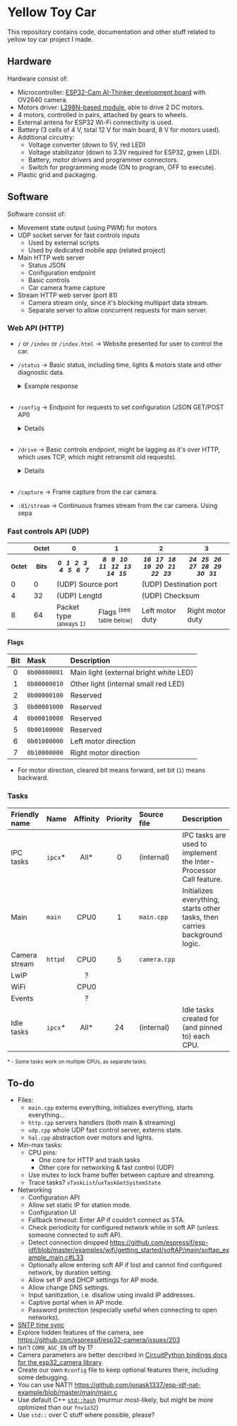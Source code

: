 
# Yellow Toy Car

This repository contains code, documentation and other stuff related to yellow toy car project I made.

<!-- TODO: One nice picture here -->





## Hardware

Hardware consist of:

* Microcontroller: [ESP32-Cam AI-Thinker development board](https://microcontrollerslab.com/esp32-cam-ai-thinker-pinout-gpio-pins-features-how-to-program/) with OV2640 camera.
* Motors driver: [L298N-based module](https://abc-rc.pl/product-pol-6196-Modul-sterownika-L298N-do-silnikow-DC-i-krokowych-Arduino.html?query_id=1), able to drive 2 DC motors.
* 4 motors, controlled in pairs, attached by gears to wheels.
* External antena for ESP32 Wi-Fi connectivity is used.
* Battery (3 cells of 4 V, total 12 V for main board, 8 V for motors used).
* Additional circuitry:
	* Voltage converter (down to 5V, red LED)
	* Voltage stabilizator (down to 3.3V required for ESP32, green LED).
	* Battery, motor drivers and programmer connectors.
	* Switch for programming mode (ON to program, OFF to execute). 
* Plastic grid and packaging.

<!-- TODO: Pictures here, in table -->





## Software

Software consist of:

* Movement state output (using PWM) for motors 
* UDP socket server for fast controls inputs
	* Used by external scripts
	* Used by dedicated mobile app (related project)
* Main HTTP web server
	* Status JSON
	* Configuration endpoint
	* Basic controls
	* Car camera frame capture
* Stream HTTP web server (port 81)
	* Camera stream only, since it's blocking multipart data stream.
	* Separate server to allow concurrent requests for main server.



### Web API (HTTP)

* `/` or `/index` or `/index.html` → Website presented for user to control the car.

	<!-- TODO: Website screens here -->

* `/status` → Basic status, including time, lights & motors state and other diagnostic data.

	<details><summary>Example response</summary><br/>

	```json
	{
		"time": "2023-01-12T23:49:03.348+0100", // Device time, synced using SNTP.
		"rssi": -67, // Signal strength of AP the device is connected to, or 0 if not connected.
		"uptime": 123456, // Microseconds passed from device boot.
	}
	```
	<!-- TODO: Include actual example -->

	</details><br/>

* `/config` → Endpoint for requests to set configuration (JSON GET/POST API)

	<details><summary>Details</summary><br/>

	```json
	{
		"network": {
			"mode": "sta", // or "ap", or "nat" to make it work like router
			"fallback": 10000, // duration after should fallback to hosting AP if cannot connect as station
			"sta": {
				"ssid": "YellowToyCar",
				"psk": "AAaa11!!", // not included in response
				"static": 0, // 1 if static IP is to be used in STA mode
				"ip": "192.168.4.1",
				"mask": 24, // as number or IP
			},
			"ap": {
				"ssid": "YellowToyCar",
				"psk": "AAaa11!!", // not included in response
				"channel": 0, // channel to use for AP, 0 for automatic
				"hidden": 0, 
				"ip": "192.168.4.1",
				"mask": 24, // as number or IP
				"dhcp_lease": ["192.168.4.2", "192.168.4.20"], // hardcoded to some range
			},
			"gateway": "192.168.4.1",
			"dns1": "1.1.1.1",
			"dns2": "1.0.0.1",
		},
		"camera": {

		},
	}
	```
	Returns JSON of current configuration, if not changing anything. 

	<!-- TODO: Include actual example -->

	</details><br/>

* `/drive` → Basic controls endpoint, might be lagging as it's over HTTP, which uses TCP, which might retransmit old requests).

	<details><summary>Details</summary><br/>

	Querystring API:
	```c
	?mainLight=1    // Main light (external bright white LED)
	&otherLight=1   // Other light (internal small red LED)
	&left=255       // Left motor duty and direction (negative values for backward)
	&right=255      // Right motor duty and direction (negative values for backward)
	```
	Returns nothing.

	</details><br/>

* `/capture` → Frame capture from the car camera.

* `:81/stream` → Continuous frames stream from the car camera. Using sepa



### Fast controls API (UDP)

<table>
	<tbody>
		<tr>
			<th></th>
			<th><sub>Octet</sub></th>
			<th style="text-align:center"><sub>0</sub></th>
			<th style="text-align:center"><sub>1</sub></th>
			<th style="text-align:center"><sub>2</sub></th>
			<th style="text-align:center"><sub>3</sub></th>
		</tr>
		<tr>
			<th><sub>Octet</sub></th>
			<th><sub>Bits</sub></th>
			<th><i><sub>0 &nbsp; 1 &nbsp; 2 &nbsp; 3 &nbsp; 4 &nbsp; 5 &nbsp; 6 &nbsp; 7</sub></i></th>
			<th><i><sub>8 &nbsp; 9 &nbsp; 10 &nbsp; 11 &nbsp; 12 &nbsp; 13 &nbsp; 14 &nbsp; 15</sub></i></th>
			<th><i><sub>16 &nbsp; 17 &nbsp; 18 &nbsp; 19 &nbsp; 20 &nbsp; 21 &nbsp; 22 &nbsp; 23</sub></i></th>
			<th><i><sub>24 &nbsp; 25 &nbsp; 26 &nbsp; 27 &nbsp; 28 &nbsp; 29 &nbsp; 30 &nbsp; 31</sub></i></th>
		</tr>
		<tr>
			<td>0</td>
			<td>0</td>
			<td colspan="2">(UDP) Source port</td>
			<td colspan="2">(UDP) Destination port</td>
		</tr>
		<tr>
			<td>4</td>
			<td>32</td>
			<td colspan="2">(UDP) Lengtd</td>
			<td colspan="2">(UDP) Checksum</td>
		</tr>
		<tr>
			<td>8</td>
			<td>64</td>
			<td colspan="1">Packet type <sup>(always 1)</sup></td>
			<td colspan="1">Flags <sup>(see table below)</sup></td>
			<td colspan="1">Left motor duty</td>
			<td colspan="1">Right motor duty</td>
		</tr>
	</tbody>
</table>

#### Flags

| Bit | Mask         | Description                                             |
|:---:|:-------------|:--------------------------------------------------------|
| 0   | `0b00000001` | Main light (external bright white LED)                  |
| 1   | `0b00000010` | Other light (internal small red LED)                    |
| 2   | `0b00000100` | Reserved                                                |
| 3   | `0b00001000` | Reserved                                                |
| 4   | `0b00010000` | Reserved                                                |
| 5   | `0b00100000` | Reserved                                                |
| 6   | `0b01000000` | Left motor direction                                    |
| 7   | `0b10000000` | Right motor direction                                   |

* For motor direction, cleared bit means forward, set bit (`1`) means backward.




### Tasks

| Friendly name | Name     | Affinity | Priority | Source file | Description   |
|:--------------|:---------|:--------:|:--------:|:------------|:--------------|
| IPC tasks     | `ipcx`\* | All\*    | 0        | (internal)  | IPC tasks are used to implement the Inter-Processor Call feature.          |
| Main          | `main`   | CPU0     | 1        | `main.cpp`  | Initializes everything, starts other tasks, then carries background logic. |
| Camera stream | `httpd`  | CPU0     | 5        | `camera.cpp`
| LwIP          |          | ?
| WiFi          |          | CPU0
| Events        |          | ?
| Idle tasks    | `ipcx`\* | All\*    | 24       | (internal)  | Idle tasks created for (and pinned to) each CPU.

<small>\* - Some tasks work on multiple CPUs, as separate tasks.</small>





## To-do

+ Files:
	+ `main.cpp` externs everything, initializes everything, starts everything...
	+ `http.cpp` servers handlers (both main & streaming)
	+ `udp.cpp` whole UDP fast control server, externs state.
	+ `hal.cpp` abstraction over motors and lights.
+ Min-max tasks:
	+ CPU pins:
		+ One core for HTTP and trash tasks
		+ Other core for networking & fast control (UDP)
	+ Use mutex to lock frame buffer between capture and streaming.
	+ Trace tasks? `vTaskList`/`uxTaskGetSystemState`
+ Networking
	+ Configuration API
	+ Allow set static IP for station mode.
	+ Configuration UI
	+ Fallback timeout: Enter AP if couldn't connect as STA.
	+ Check periodicity for configured network while in soft AP (unless someone connected to soft AP).
	+ Detect connection dropped https://github.com/espressif/esp-idf/blob/master/examples/wifi/getting_started/softAP/main/softap_example_main.c#L33
	+ Optionally allow entering soft AP if lost and cannot find configured network, by duration setting.
	+ Allow set IP and DHCP settings for AP mode.
	+ Allow change DNS settings.
	+ Input sanitization, i.e. disallow using invalid IP addresses.
	+ Captive portal when in AP mode.
	+ Password protection (especially useful when connecting to open networks).
+ [SNTP time sync](https://docs.espressif.com/projects/esp-idf/en/latest/esp32/api-reference/system/system_time.html#sntp-time-synchronization)
+ Explore hidden features of the camera, see https://github.com/espressif/esp32-camera/issues/203
+ Isn't `COM8_AGC_EN` off by 1?
+ Camera parameters are better described in [CircuitPython bindings docs for the esp32_camera library](https://docs.circuitpython.org/en/latest/shared-bindings/esp32_camera/index.html).
+ Create our own `Kconfig` file to keep optional features there, including some debugging.
+ You can use NAT?! https://github.com/jonask1337/esp-idf-nat-example/blob/master/main/main.c
+ Use default C++ [`std::hash`](https://en.cppreference.com/w/cpp/utility/hash) (murmur most-likely, but might be more optimized than our `fnv1a32`)
+ Use `std::` over C stuff where possible, please?



